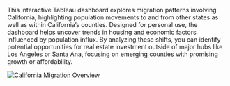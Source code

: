 

This interactive Tableau dashboard explores migration patterns involving California, highlighting population movements to and from other states as well as within California’s counties. Designed for personal use, the dashboard helps uncover trends in housing and economic factors influenced by population influx. By analyzing these shifts, you can identify potential opportunities for real estate investment outside of major hubs like Los Angeles or Santa Ana, focusing on emerging counties with promising growth or affordability.

<div class='tableauPlaceholder' id='viz1731692883004' style='position: relative'><noscript><a href='#'><img alt='California Migration Overview ' src='https:&#47;&#47;public.tableau.com&#47;static&#47;images&#47;JK&#47;JK7B8446T&#47;1_rss.png' style='border: none' /></a></noscript><object class='tableauViz'  style='display:none;'><param name='host_url' value='https%3A%2F%2Fpublic.tableau.com%2F' /> <param name='embed_code_version' value='3' /> <param name='path' value='shared&#47;JK7B8446T' /> <param name='toolbar' value='yes' /><param name='static_image' value='https:&#47;&#47;public.tableau.com&#47;static&#47;images&#47;JK&#47;JK7B8446T&#47;1.png' /> <param name='animate_transition' value='yes' /><param name='display_static_image' value='yes' /><param name='display_spinner' value='yes' /><param name='display_overlay' value='yes' /><param name='display_count' value='yes' /><param name='language' value='en-US' /></object></div>                <script type='text/javascript'>                    var divElement = document.getElementById('viz1731692883004');                    var vizElement = divElement.getElementsByTagName('object')[0];                    if ( divElement.offsetWidth > 800 ) { vizElement.style.width='100%';vizElement.style.height=(divElement.offsetWidth*0.75)+'px';} else if ( divElement.offsetWidth > 500 ) { vizElement.style.width='100%';vizElement.style.height=(divElement.offsetWidth*0.75)+'px';} else { vizElement.style.width='100%';vizElement.style.height='1127px';}                     var scriptElement = document.createElement('script');                    scriptElement.src = 'https://public.tableau.com/javascripts/api/viz_v1.js';                    vizElement.parentNode.insertBefore(scriptElement, vizElement);                </script>
